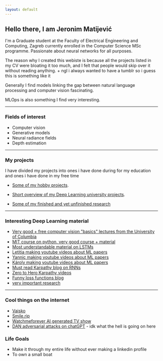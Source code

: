 ```yaml
---
layout: default
---
```


## Hello there, I am Jeronim Matijević
I'm a Graduate student at the Faculty of Electrical Engineering and Computing, Zagreb currently enrolled in the Computer Science MSc programme. Passionate about neural networks for all purposes.

The reason why I created this webiste is because all the projects listed in my CV were bloating it too much, and I felt that people would skip over it without reading anything. + ngl i always wanted to have a tumblr so i guess this is something like it

Generally I find models linking the gap between natural language processing and computer vision fascinating. 

MLOps is also something I find very interesting.

* * *


### Fields of interest

* Computer vision
* Generative models
* Neural radiance fields
* Depth estimation

* * *



### My projects
I have divided my projects into ones i have done during for my education and ones i have done in my free time
* [Some of my hobby projects](./hobby_projects.html).

* [Short overview of my Deep Learning university projects](./university_projects.html).

* [Some of my finished and yet unfinished research](./research.html)


* * * 

### Interesting Deep Learning material
- [Very good + free computer vision "basics" lectures from the University of Columbia](https://fpcv.cs.columbia.edu/)
- [MIT course on python, very good course + material](https://ocw.mit.edu/courses/6-0001-introduction-to-computer-science-and-programming-in-python-fall-2016/)
- [Most understandable material on LSTMs](https://colah.github.io/posts/2015-08-Understanding-LSTMs/)
- [Letitia making youtube videos about ML papers](https://www.youtube.com/@AICoffeeBreak/videos)
- [Yannic making youtube videos about ML papers](https://www.youtube.com/@YannicKilcher/videos)
- [Károly making youtube videos about ML papers](https://www.youtube.com/@TwoMinutePapers/videos)
- [Must read Karpathy blog on RNNs](https://karpathy.github.io/2015/05/21/rnn-effectiveness/)
- [Zero to Hero Karpathy videos](https://karpathy.ai/zero-to-hero.html)
- [Funny loss functions blog](https://lossfunctions.tumblr.com/)
- [very important research](https://oneweirdkerneltrick.com/)

* * *

### Cool things on the internet
- [Vaisko](https://www.vaisko.com)
- [Smile.rip](https://smile.rip/)
- [Watchmeforever AI generated TV show](https://twitch.tv/watchmeforever)
- [DAN adversarial attacks on chatGPT](https://gist.github.com/coolaj86/6f4f7b30129b0251f61fa7baaa881516) - idk what the hell is going on here


### Life Goals
- Make it through my entire life without ever making a linkedin profile
- To own a small boat
